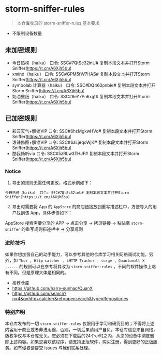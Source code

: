 # storm-sniffer-rules
>本仓库收录的 storm-sniffer-rules 基本要求

- 不限制设备数量

## 未加密规则

- 今日热榜（haiku） 口令: SSC#7QtSc32inU# 复制本段文本并打开Storm Sniffer(https://t.cn/A6Xjh5bu)
- xmind（haiku） 口令: SSC#GPM5fW7HAS# 复制本段文本并打开Storm Sniffer(https://t.cn/A6Xjh5bu)
- symbolab 计算器（haiku） 口令: SSC#DQ463pnbie# 复制本段文本并打开Storm Sniffer(https://t.cn/A6Xjh5bu)
- 奶油壁纸（haiku） 口令: SSC#8eY7Pn6xgt# 复制本段文本并打开Storm Sniffer(https://t.cn/A6Xjh5bu)

## 已加密规则

- 彩云天气+解锁VIP 口令: SSC#6hzMgkwHVc# 复制本段文本并打开Storm Sniffer(https://t.cn/A6Xjh5bu)
- 泼辣修图+解锁VIP 口令: SSC#6aLjeqoWjK# 复制本段文本并打开Storm Sniffer(https://t.cn/A6Xjh5bu)
- 酷我畅听vip 口令: SSC#5zRLw3THJF# 复制本段文本并打开Storm Sniffer(https://t.cn/A6Xjh5bu)


### Notice

1. 导出的规则无需任何更改，格式示例如下：

`今日热榜（haiku） 口令: SSC#7QtSc32inU# 复制本段文本并打开Storm Sniffer(https://t.cn/A6Xjh5bu)`

2. 导出时需要将 App 的 `AppStore` 的商店链接放到重写描述栏中，方便导入的用户找到该 App，具体步骤如下：

AppStore 搜索需要分享的 APP -> 点击分享 -> 拷贝链接 -> 粘贴至 `storm-sniffer` 的重写规则描述栏中 -> 分享规则

 ### 进阶技巧
 
 如果你想加强自己的动手能力，可以参考其他的仓库学习相关网络调试功能。另外，如 `Thor , Http catcher , iHTTP Tracker , surge , Quantumult X ......` 的规则可以在参考将其改为 `storm-sniffer-rules` ，不同的软件操作上略有不同，但是原理大体是相同的。
 
 - 推荐仓库
  - <https://github.com/harry-sunhao/QuanX>
  - <https://github.com/search?p=4&q=http+catcher&ref=opensearch&type=Repositories>

 
 
 

### 特别声明

本仓库发布的一切 `storm-sniffer-rules` 仅限用于学习和研究目的；不得将上述内容用于商业或者非法用途，否则，一切后果请用户自负。本仓库信息来自网络，版权争议与本仓库无关。您必须在下载后的24个小时之内，从您的设备中彻底删除上述内容。如果您喜欢该程序，请支持正版软件，购买注册，得到更好的正版服务。如有侵权请提交 Issues 与我们联系处理。
